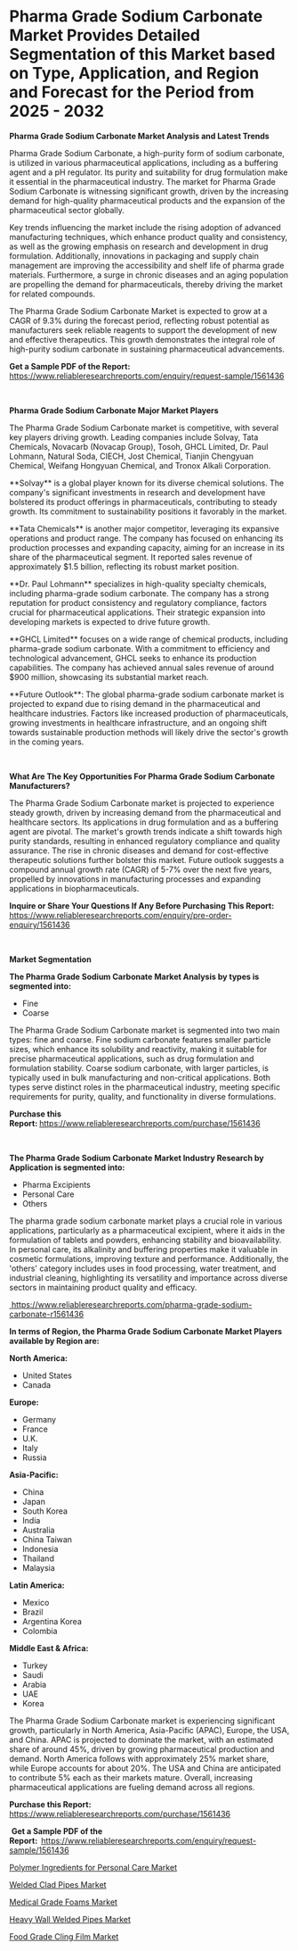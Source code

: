 <p><h1>Pharma Grade Sodium Carbonate Market Provides Detailed Segmentation of this Market based on Type, Application, and Region and Forecast for the Period from 2025 - 2032</h1></p><p><strong>Pharma Grade Sodium Carbonate Market Analysis and Latest Trends</strong></p>
<p><p>Pharma Grade Sodium Carbonate, a high-purity form of sodium carbonate, is utilized in various pharmaceutical applications, including as a buffering agent and a pH regulator. Its purity and suitability for drug formulation make it essential in the pharmaceutical industry. The market for Pharma Grade Sodium Carbonate is witnessing significant growth, driven by the increasing demand for high-quality pharmaceutical products and the expansion of the pharmaceutical sector globally.</p><p>Key trends influencing the market include the rising adoption of advanced manufacturing techniques, which enhance product quality and consistency, as well as the growing emphasis on research and development in drug formulation. Additionally, innovations in packaging and supply chain management are improving the accessibility and shelf life of pharma grade materials. Furthermore, a surge in chronic diseases and an aging population are propelling the demand for pharmaceuticals, thereby driving the market for related compounds.</p><p>The Pharma Grade Sodium Carbonate Market is expected to grow at a CAGR of 9.3% during the forecast period, reflecting robust potential as manufacturers seek reliable reagents to support the development of new and effective therapeutics. This growth demonstrates the integral role of high-purity sodium carbonate in sustaining pharmaceutical advancements.</p></p>
<p><strong>Get a Sample PDF of the Report:&nbsp;</strong> <a href="https://www.reliableresearchreports.com/enquiry/request-sample/1561436?utm_campaign=113&utm_medium=2&utm_source=Github&utm_content=ia&utm_term=01022025&utm_id=pharma-grade-sodium-carbonate">https://www.reliableresearchreports.com/enquiry/request-sample/1561436</a></p>
<p>&nbsp;</p>
<p><strong>Pharma Grade Sodium Carbonate Major Market Players</strong></p>
<p><p>The Pharma Grade Sodium Carbonate market is competitive, with several key players driving growth. Leading companies include Solvay, Tata Chemicals, Novacarb (Novacap Group), Tosoh, GHCL Limited, Dr. Paul Lohmann, Natural Soda, CIECH, Jost Chemical, Tianjin Chengyuan Chemical, Weifang Hongyuan Chemical, and Tronox Alkali Corporation.</p><p>**Solvay** is a global player known for its diverse chemical solutions. The company's significant investments in research and development have bolstered its product offerings in pharmaceuticals, contributing to steady growth. Its commitment to sustainability positions it favorably in the market.</p><p>**Tata Chemicals** is another major competitor, leveraging its expansive operations and product range. The company has focused on enhancing its production processes and expanding capacity, aiming for an increase in its share of the pharmaceutical segment. It reported sales revenue of approximately $1.5 billion, reflecting its robust market position.</p><p>**Dr. Paul Lohmann** specializes in high-quality specialty chemicals, including pharma-grade sodium carbonate. The company has a strong reputation for product consistency and regulatory compliance, factors crucial for pharmaceutical applications. Their strategic expansion into developing markets is expected to drive future growth.</p><p>**GHCL Limited** focuses on a wide range of chemical products, including pharma-grade sodium carbonate. With a commitment to efficiency and technological advancement, GHCL seeks to enhance its production capabilities. The company has achieved annual sales revenue of around $900 million, showcasing its substantial market reach.</p><p>**Future Outlook**: The global pharma-grade sodium carbonate market is projected to expand due to rising demand in the pharmaceutical and healthcare industries. Factors like increased production of pharmaceuticals, growing investments in healthcare infrastructure, and an ongoing shift towards sustainable production methods will likely drive the sector's growth in the coming years.</p></p>
<p>&nbsp;</p>
<p><strong>What Are The Key Opportunities For Pharma Grade Sodium Carbonate Manufacturers?</strong></p>
<p><p>The Pharma Grade Sodium Carbonate market is projected to experience steady growth, driven by increasing demand from the pharmaceutical and healthcare sectors. Its applications in drug formulation and as a buffering agent are pivotal. The market's growth trends indicate a shift towards high purity standards, resulting in enhanced regulatory compliance and quality assurance. The rise in chronic diseases and demand for cost-effective therapeutic solutions further bolster this market. Future outlook suggests a compound annual growth rate (CAGR) of 5-7% over the next five years, propelled by innovations in manufacturing processes and expanding applications in biopharmaceuticals.</p></p>
<p><strong>Inquire or Share Your Questions If Any Before Purchasing This Report:</strong> <a href="https://www.reliableresearchreports.com/enquiry/pre-order-enquiry/1561436?utm_campaign=113&utm_medium=2&utm_source=Github&utm_content=ia&utm_term=01022025&utm_id=pharma-grade-sodium-carbonate">https://www.reliableresearchreports.com/enquiry/pre-order-enquiry/1561436</a></p>
<p>&nbsp;</p>
<p><strong>Market Segmentation</strong></p>
<p><strong>The Pharma Grade Sodium Carbonate Market Analysis by types is segmented into:</strong></p>
<p><ul><li>Fine</li><li>Coarse</li></ul></p>
<p><p>The Pharma Grade Sodium Carbonate market is segmented into two main types: fine and coarse. Fine sodium carbonate features smaller particle sizes, which enhance its solubility and reactivity, making it suitable for precise pharmaceutical applications, such as drug formulation and formulation stability. Coarse sodium carbonate, with larger particles, is typically used in bulk manufacturing and non-critical applications. Both types serve distinct roles in the pharmaceutical industry, meeting specific requirements for purity, quality, and functionality in diverse formulations.</p></p>
<p><strong>Purchase this Report:&nbsp;</strong><a href="https://www.reliableresearchreports.com/purchase/1561436?utm_campaign=113&utm_medium=2&utm_source=Github&utm_content=ia&utm_term=01022025&utm_id=pharma-grade-sodium-carbonate">https://www.reliableresearchreports.com/purchase/1561436</a></p>
<p>&nbsp;</p>
<p><strong>The Pharma Grade Sodium Carbonate Market Industry Research by Application is segmented into:</strong></p>
<p><ul><li>Pharma Excipients</li><li>Personal Care</li><li>Others</li></ul></p>
<p><p>The pharma grade sodium carbonate market plays a crucial role in various applications, particularly as a pharmaceutical excipient, where it aids in the formulation of tablets and powders, enhancing stability and bioavailability. In personal care, its alkalinity and buffering properties make it valuable in cosmetic formulations, improving texture and performance. Additionally, the 'others' category includes uses in food processing, water treatment, and industrial cleaning, highlighting its versatility and importance across diverse sectors in maintaining product quality and efficacy.</p></p>
<p><a href="https://www.reliableresearchreports.com/pharma-grade-sodium-carbonate-r1561436?utm_campaign=113&utm_medium=2&utm_source=Github&utm_content=ia&utm_term=01022025&utm_id=pharma-grade-sodium-carbonate">&nbsp;https://www.reliableresearchreports.com/pharma-grade-sodium-carbonate-r1561436</a></p>
<p><strong>In terms of Region, the Pharma Grade Sodium Carbonate Market Players available by Region are:</strong></p>
<p>
    <p> <strong> North America: </strong>
        <ul>
            <li>United States</li>
            <li>Canada</li>
        </ul>
        </p> 
    <p> <strong> Europe: </strong>
        <ul>
            <li>Germany</li>
            <li>France</li>
            <li>U.K.</li>
            <li>Italy</li>
            <li>Russia</li>
        </ul>
        </p> 
    <p> <strong> Asia-Pacific: </strong>
        <ul>
            <li>China</li>
            <li>Japan</li>
            <li>South Korea</li>
            <li>India</li>
            <li>Australia</li>
            <li>China Taiwan</li>
            <li>Indonesia</li>
            <li>Thailand</li>
            <li>Malaysia</li>
        </ul>
        </p> 
    <p> <strong> Latin America: </strong>
        <ul>
            <li>Mexico</li>
            <li>Brazil</li>
            <li>Argentina Korea</li>
            <li>Colombia</li>
        </ul>
        </p> 
    <p> <strong> Middle East & Africa: </strong>
        <ul>
            <li>Turkey</li>
            <li>Saudi</li>
            <li>Arabia</li>
            <li>UAE</li>
            <li>Korea</li>
        </ul>
    </p>
    </p>
<p><p>The Pharma Grade Sodium Carbonate market is experiencing significant growth, particularly in North America, Asia-Pacific (APAC), Europe, the USA, and China. APAC is projected to dominate the market, with an estimated share of around 45%, driven by growing pharmaceutical production and demand. North America follows with approximately 25% market share, while Europe accounts for about 20%. The USA and China are anticipated to contribute 5% each as their markets mature. Overall, increasing pharmaceutical applications are fueling demand across all regions.</p></p>
<p><strong>Purchase this Report: </strong><a href="https://www.reliableresearchreports.com/purchase/1561436?utm_campaign=113&utm_medium=2&utm_source=Github&utm_content=ia&utm_term=01022025&utm_id=pharma-grade-sodium-carbonate">https://www.reliableresearchreports.com/purchase/1561436</a></p>
<p>&nbsp;<strong>Get a Sample PDF of the Report:&nbsp;&nbsp;</strong><a href="https://www.reliableresearchreports.com/enquiry/request-sample/1561436?utm_campaign=113&utm_medium=2&utm_source=Github&utm_content=ia&utm_term=01022025&utm_id=pharma-grade-sodium-carbonate">https://www.reliableresearchreports.com/enquiry/request-sample/1561436</a></p>
<p><strong></strong></p>
<p><p><a href="https://github.com/benhaeneye/Market-Research-Report-List-1/blob/main/polymer-ingredients-for-personal-care-market.md?utm_campaign=113&utm_medium=2&utm_source=Github&utm_content=ia&utm_term=01022025&utm_id=pharma-grade-sodium-carbonate">Polymer Ingredients for Personal Care Market</a></p><p><a href="https://github.com/semiensamuel72378/Market-Research-Report-List-1/blob/main/welded-clad-pipes-market.md?utm_campaign=113&utm_medium=2&utm_source=Github&utm_content=ia&utm_term=01022025&utm_id=pharma-grade-sodium-carbonate">Welded Clad Pipes Market</a></p><p><a href="https://github.com/ajatawlasta/Market-Research-Report-List-1/blob/main/medical-grade-foams-market.md?utm_campaign=113&utm_medium=2&utm_source=Github&utm_content=ia&utm_term=01022025&utm_id=pharma-grade-sodium-carbonate">Medical Grade Foams Market</a></p><p><a href="https://github.com/letisharempel95/Market-Research-Report-List-1/blob/main/heavy-wall-welded-pipes-market.md?utm_campaign=113&utm_medium=2&utm_source=Github&utm_content=ia&utm_term=01022025&utm_id=pharma-grade-sodium-carbonate">Heavy Wall Welded Pipes Market</a></p><p><a href="https://github.com/locarol73/Market-Research-Report-List-1/blob/main/food-grade-cling-film-market.md?utm_campaign=113&utm_medium=2&utm_source=Github&utm_content=ia&utm_term=01022025&utm_id=pharma-grade-sodium-carbonate">Food Grade Cling Film Market</a></p></p>